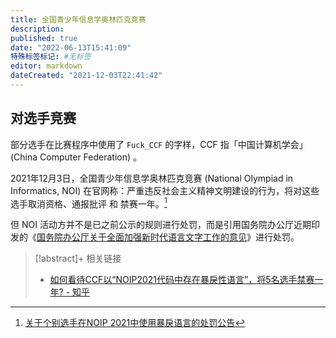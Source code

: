```yaml
---
title: 全国青少年信息学奥林匹克竞赛
description:
published: true
date: "2022-06-13T15:41:09"
特殊标签标记: #无标签
editor: markdown
dateCreated: "2021-12-03T22:41:42"
---
```


## 对选手竞赛

部分选手在比赛程序中使用了 `Fuck_CCF` 的字样，CCF 指「中国计算机学会」(China Computer Federation) 。

2021年12月3日，全国青少年信息学奥林匹克竞赛 (National Olympiad in Informatics, NOI) 在官网称：严重违反社会主义精神文明建设的行为，将对这些选手取消资格、通报批评 和 禁赛一年。[^750909]

[^750909]: [关于个别选手在NOIP 2021中使用暴戾语言的处罚公告](https://web.archive.org/web/20211203121629/https://www.noi.cn/xw/2021-12-03/750909.shtml)

但 NOI 活动方并不是已之前公示的规则进行处罚，而是引用国务院办公厅近期印发的《[国务院办公厅关于全面加强新时代语言文字工作的意见](/rule/国务院/办公厅/关于全面加强新时代语言文字工作的意见.md)》进行处罚。

> [!abstract]+ 相关链接
> + [如何看待CCF以“NOIP2021代码中存在暴戾性语言”，将5名选手禁赛一年? - 知乎](https://web.archive.org/web/20211203121510/https://www.zhihu.com/question/503464471)
